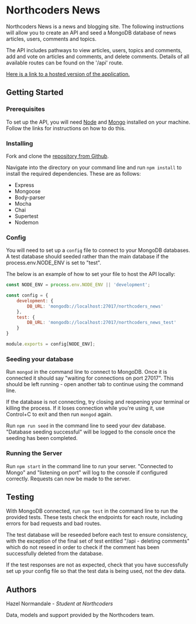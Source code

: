 # Northcoders News
Northcoders News is a news and blogging site. The following instructions will allow you to create an API and seed a MongoDB database of news articles, users, comments and topics. 

The API includes pathways to view articles, users, topics and comments, add and vote on articles and comments, and delete comments. Details of all available routes can be found on the '/api' route.

[Here is a link to a hosted version of the application.](https://hn-northcoders-news.herokuapp.com/api)

## Getting Started

### Prerequisites
To set up the API, you will need [Node](https://nodejs.org/en/download/) and [Mongo](https://docs.mongodb.com/manual/installation/) installed on your machine. Follow the links for instructions on how to do this.

### Installing
Fork and clone the [repository from Github](https://github.com/normanhaze/BE-FT-northcoders-news). 

Navigate into the directory on your command line and run ```npm install``` to install the required dependencies. These are as follows:
* Express
* Mongoose
* Body-parser
* Mocha
* Chai
* Supertest
* Nodemon

### Config

You will need to set up a ```config``` file to connect to your MongoDB databases. A test database should seeded rather than the main database if the process.env.NODE_ENV is set to "test".

The below is an example of how to set your file to host the API locally:
```js 
const NODE_ENV = process.env.NODE_ENV || 'development';

const config = {
    development: {
        DB_URL: 'mongodb://localhost:27017/northcoders_news'
    },
    test: {
        DB_URL: 'mongodb://localhost:27017/northcoders_news_test'
    }
}

module.exports = config[NODE_ENV];
```
### Seeding your database
Run ```mongod``` in the command line to connect to MongoDB. Once it is connected it should say "waiting for connections on port 27017". This should be left running - open another tab to continue using the command line.

If the database is not connecting, try closing and reopening your terminal or killing the process. If it loses connection while you're using it, use Control+C to exit and then run ```mongod``` again.

Run ```npm run seed``` in the command line to seed your dev database. "Database seeding successful" will be logged to the console once the seeding has been completed.

### Running the Server
Run ```npm start``` in the command line to run your server. "Connected to Mongo" and "listening on port" will log to the console if configured correctly. Requests can now be made to the server.

## Testing
With MongoDB connected, run ```npm test``` in the command line to run the provided tests. These tests check the endpoints for each route, including errors for bad requests and bad routes.

The test database will be reseeded before each test to ensure consistency, with the exception of the final set of test entitled "/api - deleting comments" which do not reseed in order to check if the comment has been successfully deleted from the database. 

If the test responses are not as expected, check that you have successfully set up your config file so that the test data is being used, not the dev data.

## Authors
Hazel Normandale - *Student at Northcoders*

Data, models and support provided by the Northcoders team.